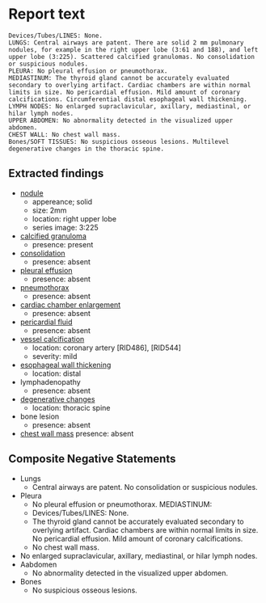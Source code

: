 # Report text

```text
Devices/Tubes/LINES: None.
LUNGS: Central airways are patent. There are solid 2 mm pulmonary nodules, for example in the right upper lobe (3:61 and 188), and left upper lobe (3:225). Scattered calcified granulomas. No consolidation or suspicious nodules.
PLEURA: No pleural effusion or pneumothorax.
MEDIASTINUM: The thyroid gland cannot be accurately evaluated secondary to overlying artifact. Cardiac chambers are within normal limits in size. No pericardial effusion. Mild amount of coronary calcifications. Circumferential distal esophageal wall thickening.
LYMPH NODES: No enlarged supraclavicular, axillary, mediastinal, or hilar lymph nodes.
UPPER ABDOMEN: No abnormality detected in the visualized upper abdomen.
CHEST WALL: No chest wall mass.
Bones/SOFT TISSUES: No suspicious osseous lesions. Multilevel degenerative changes in the thoracic spine.
```

## Extracted findings

- [nodule](../../definitions/hood/pulmonary-nodule.json)
  - appereance; solid
  - size: 2mm
  - location: right upper lobe
  - series image: 3:225
- [calcified granuloma](../../definitions/nuance/calcified_pulmonary_granuloma.json)
  - presence: present
- [consolidation](../../definitions/smartreporting/consolidation.txt)
  - presence: absent
- [pleural effusion](../../definitions/hood/pleural-effusion.json)
  - presence: absent
- [pneumothorax](../../definitions/hood/pneumothorax.md)
  - presence: absent
- [cardiac chamber enlargement](../../definitions/upmedic/Cardiomegaly.cde.md)
  - presence: absent
- [pericardial fluid](../../definitions/hood/pericardial-effusion.md)
  - presence: absent
- [vessel calcification](../../definitions/nuance/coronary_artery_calcification.json)
  - location: coronary artery [RID486\], \[RID544\]
  - severity: mild
- [esophageal wall thickening](../../definitions/hood/esophageal-wall-thickening.json)
  - location: distal
- lymphadenopathy
  - presence: absent
- [degenerative changes](../../definitions/nuance/thoracic_spine_degenerative_changes.json)
  - location: thoracic spine
- bone lesion
  - presence: absent
- [chest wall mass](../../definitions/nuance/chest_wall_mass.json)
  presence: absent

## Composite Negative Statements

- Lungs
  - Central airways are patent. No consolidation or suspicious nodules.
- Pleura
  - No pleural effusion or pneumothorax.
MEDIASTINUM:
  - Devices/Tubes/LINES: None.
  - The thyroid gland cannot be accurately evaluated secondary to overlying artifact. Cardiac chambers are within normal limits in size. No pericardial effusion. Mild amount of coronary calcifications.
  - No chest wall mass.
- No enlarged supraclavicular, axillary, mediastinal, or hilar lymph nodes.
- Aabdomen
  - No abnormality detected in the visualized upper abdomen.
- Bones
  - No suspicious osseous lesions.
  